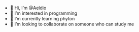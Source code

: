 - 👋 Hi, I’m @Aeldio
- 👀 I’m interested in programming
- 🌱 I’m currently learning phyton
- 💞️ I’m looking to collaborate on someone who can study me

<!---
Aeldio/Aeldio is a ✨ special ✨ repository because its `README.md` (this file) appears on your GitHub profile.
You can click the Preview link to take a look at your changes.
--->
